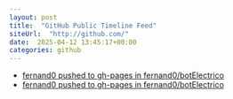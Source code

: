 ```yaml
---
layout: post
title:  "GitHub Public Timeline Feed"
siteUrl:  "http://github.com/"
date:  2025-04-12 13:45:17+00:00
categories: github
---
```

*  [fernand0 pushed to gh-pages in fernand0/botElectrico](https://github.com/fernand0/botElectrico/compare/71b7a81014...747d58ba37)
*  [fernand0 pushed to gh-pages in fernand0/botElectrico](https://github.com/fernand0/botElectrico/compare/956004f4c4...b69c178177)
